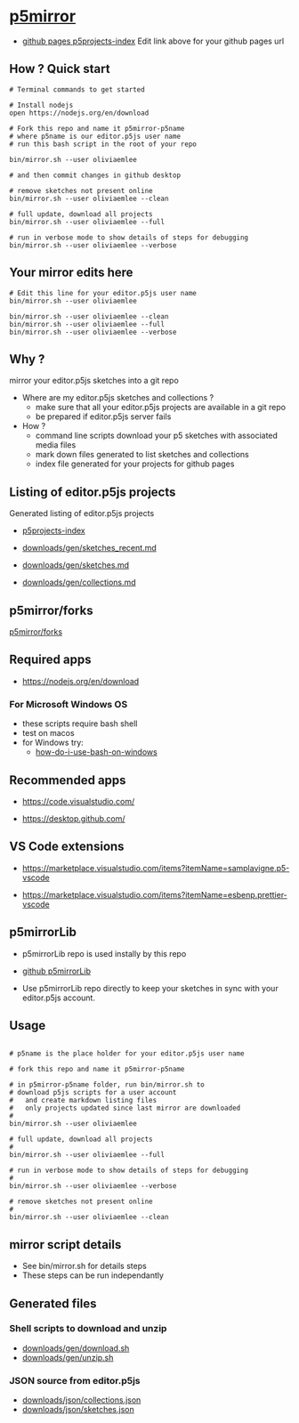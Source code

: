 # [p5mirror](https://github.com/molab-itp/p5mirror)

- [github pages p5projects-index](https://molab-itp.github.io/p5mirror/p5projects-index.html)
  Edit link above for your github pages url

## How ? Quick start

```
# Terminal commands to get started

# Install nodejs
open https://nodejs.org/en/download

# Fork this repo and name it p5mirror-p5name
# where p5name is our editor.p5js user name
# run this bash script in the root of your repo

bin/mirror.sh --user oliviaemlee

# and then commit changes in github desktop

# remove sketches not present online
bin/mirror.sh --user oliviaemlee --clean

# full update, download all projects
bin/mirror.sh --user oliviaemlee --full

# run in verbose mode to show details of steps for debugging
bin/mirror.sh --user oliviaemlee --verbose

```

## Your mirror edits here

```
# Edit this line for your editor.p5js user name
bin/mirror.sh --user oliviaemlee

bin/mirror.sh --user oliviaemlee --clean
bin/mirror.sh --user oliviaemlee --full
bin/mirror.sh --user oliviaemlee --verbose

```

## Why ?

mirror your editor.p5js sketches into a git repo

- Where are my editor.p5js sketches and collections ?
  - make sure that all your editor.p5js projects are available in a git repo
  - be prepared if editor.p5js server fails
- How ?
  - command line scripts download your p5 sketches with associated media files
  - mark down files generated to list sketches and collections
  - index file generated for your projects for github pages

## Listing of editor.p5js projects

Generated listing of editor.p5js projects

- [p5projects-index](./p5projects-index.md)

- [downloads/gen/sketches_recent.md](./downloads/gen/sketches_recent.md)
- [downloads/gen/sketches.md](./downloads/gen/sketches.md)
- [downloads/gen/collections.md](./downloads/gen/collections.md)

## p5mirror/forks

[p5mirror/forks](https://github.com/molab-itp/p5mirror/forks?include=active%2Cnetwork&page=1&period=2y&sort_by=last_updated)

## Required apps

- https://nodejs.org/en/download

### For Microsoft Windows OS

- these scripts require bash shell
- test on macos
- for Windows try:
  - [how-do-i-use-bash-on-windows](https://stackoverflow.com/questions/42606837/how-do-i-use-bash-on-windows-from-the-visual-studio-code-integrated-terminal)

## Recommended apps

- https://code.visualstudio.com/

- https://desktop.github.com/

## VS Code extensions

- https://marketplace.visualstudio.com/items?itemName=samplavigne.p5-vscode

- https://marketplace.visualstudio.com/items?itemName=esbenp.prettier-vscode

## p5mirrorLib

- p5mirrorLib repo is used instally by this repo

- [github p5mirrorLib](https://github.com/molab-itp/p5mirrorLib.git)

- Use p5mirrorLib repo directly to keep your sketches in sync with your editor.p5js account.

## Usage

```

# p5name is the place holder for your editor.p5js user name

# fork this repo and name it p5mirror-p5name

# in p5mirror-p5name folder, run bin/mirror.sh to
# download p5js scripts for a user account
#   and create markdown listing files
#   only projects updated since last mirror are downloaded
#
bin/mirror.sh --user oliviaemlee

# full update, download all projects
#
bin/mirror.sh --user oliviaemlee --full

# run in verbose mode to show details of steps for debugging
#
bin/mirror.sh --user oliviaemlee --verbose

# remove sketches not present online
#
bin/mirror.sh --user oliviaemlee --clean

```

## mirror script details

- See bin/mirror.sh for details steps
- These steps can be run independantly

## Generated files

### Shell scripts to download and unzip

- [downloads/gen/download.sh](./downloads/gen/download.sh)
- [downloads/gen/unzip.sh](./downloads/gen/unzip.sh)

### JSON source from editor.p5js

- [downloads/json/collections.json](./downloads/json/collections.json)
- [downloads/json/sketches.json](./downloads/json/sketches.json)

<!-- ## search p5mirror on github for other repos -->
<!-- [https://github.com/search?q=p5mirror&type=repositories](https://github.com/search?q=p5mirror&type=repositories) -->

<!-- ## github pages setup

replace your-github in this link

- [github pages p5projects-index](https://your-github.github.io/p5mirror-your-github/p5projects-index.html)
 -->
